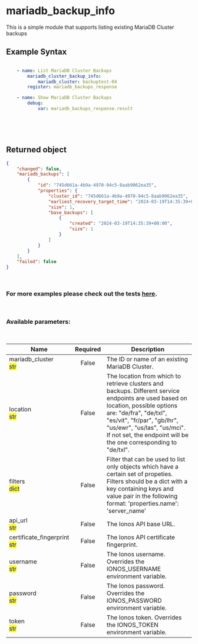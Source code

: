# mariadb_backup_info

This is a simple module that supports listing existing MariaDB Cluster backups

## Example Syntax


```yaml

    - name: List MariaDB Cluster Backups
        mariadb_cluster_backup_info:
            mariadb_cluster: backuptest-04
        register: mariadb_backups_response

    - name: Show MariaDB Cluster Backups
        debug:
            var: mariadb_backups_response.result

```

&nbsp;

&nbsp;
## Returned object
```json
{
    "changed": false,
    "mariadb_backups": [
        {
            "id": "745d661a-4b9a-4970-94c5-8aab9062ea35",
            "properties": {
                "cluster_id": "745d661a-4b9a-4970-94c5-8aab9062ea35",
                "earliest_recovery_target_time": "2024-03-19T14:35:39+00:00",
                "size": 1,
                "base_backups": [
                    {
                        "created": "2024-03-19T14:35:39+00:00",
                        "size": 1
                    }
                ]
            }
        }
    ],
    "failed": false
}

```

&nbsp;
### For more examples please check out the tests [here](https://github.com/ionos-cloud/module-ansible/tree/master/tests/dbaas-mariadb).

&nbsp;
### Available parameters:
&nbsp;

<table data-full-width="true">
  <thead>
    <tr>
      <th width="22.8vw">Name</th>
      <th width="10.8vw" align="center">Required</th>
      <th>Description</th>
    </tr>
  </thead>
  <tbody>
  <tr>
  <td>mariadb_cluster<br/><mark style="color:blue;">str</mark></td>
  <td align="center">False</td>
  <td>The ID or name of an existing MariaDB Cluster.</td>
  </tr>
  <tr>
  <td>location<br/><mark style="color:blue;">str</mark></td>
  <td align="center">False</td>
  <td>The location from which to retrieve clusters and backups. Different service endpoints are used based on location, possible options are: &quot;de/fra&quot;, &quot;de/txl&quot;, &quot;es/vit&quot;, &quot;fr/par&quot;, &quot;gb/lhr&quot;, &quot;us/ewr&quot;, &quot;us/las&quot;, &quot;us/mci&quot;. If not set, the endpoint will be the one corresponding to &quot;de/txl&quot;.</td>
  </tr>
  <tr>
  <td>filters<br/><mark style="color:blue;">dict</mark></td>
  <td align="center">False</td>
  <td>Filter that can be used to list only objects which have a certain set of propeties. Filters should be a dict with a key containing keys and value pair in the following format: 'properties.name': 'server_name'</td>
  </tr>
  <tr>
  <td>api_url<br/><mark style="color:blue;">str</mark></td>
  <td align="center">False</td>
  <td>The Ionos API base URL.</td>
  </tr>
  <tr>
  <td>certificate_fingerprint<br/><mark style="color:blue;">str</mark></td>
  <td align="center">False</td>
  <td>The Ionos API certificate fingerprint.</td>
  </tr>
  <tr>
  <td>username<br/><mark style="color:blue;">str</mark></td>
  <td align="center">False</td>
  <td>The Ionos username. Overrides the IONOS_USERNAME environment variable.</td>
  </tr>
  <tr>
  <td>password<br/><mark style="color:blue;">str</mark></td>
  <td align="center">False</td>
  <td>The Ionos password. Overrides the IONOS_PASSWORD environment variable.</td>
  </tr>
  <tr>
  <td>token<br/><mark style="color:blue;">str</mark></td>
  <td align="center">False</td>
  <td>The Ionos token. Overrides the IONOS_TOKEN environment variable.</td>
  </tr>
  </tbody>
</table>
